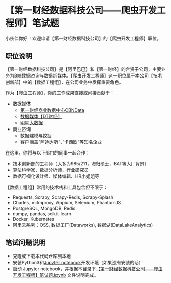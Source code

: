 # 【第一财经数据科技公司——爬虫开发工程师】笔试题

小伙伴你好！欢迎申请【第一财经数据科技公司】的【爬虫开发工程师】职位。

## 职位说明

【第一财经数据科技公司】是【阿里巴巴】和【第一财经】的合资子公司，主要业务为B端数据咨询与数据新媒体。【爬虫开发工程师】这一职位属于本公司【技术创新部】中的【数据工程组】，在公司业务中发挥重要角色。   

作为【爬虫工程师】，你的工作成果直接或间接贡献于：   
- 数据媒体
    - [第一财经商业数据中心CBNData](https://www.cbndata.com)   
    - [数据媒体【DT财经】](https://www.dtcj.com/)
    - [明星大数据](https://cbndata.com/star-rank/)
- 商业咨询
    - 数据建模与挖掘
    - 客户涵盖”阿迪达斯“、”卡西欧“等知名企业

在这里，你将与以下部门的同事一起合作：   
- 技术创新部的工程师（大多为985/211，海归硕士，BAT等大厂背景）
- 算法科学家、数据分析师、行业研究员
- 数据可视化设计师、媒体编辑、HR小姐姐等

【数据工程组】常用的技术栈和工具包含但不限于：
- Requests, Scrapy, Scrapy-Redis, Scrapy-Splash
- Charles, mitmproxy, Appium, Selenium, PhantomJS
- PostgreSQL, MongoDB, Redis
- numpy, pandas, scikit-learn
- Docker, Kubernetes
- 阿里云系列：OSS, 数据工厂(Dataworks), 数据湖(DataLakeAnalytics)

## 笔试问题说明

- 克隆或下载本代码仓库到本地
- 安装Python3和[Jupyter notebook](https://jupyter.org)开发环境（如果没有安装的话）
- 启动 Jupyter notebook，并根据本目录下[【第一财经数据科技公司——爬虫开发工程师】笔试题.ipynb](https://github.com/TapasTech/spider-developer-interview/blob/master/%E3%80%90%E7%AC%AC%E4%B8%80%E8%B4%A2%E7%BB%8F%E6%95%B0%E6%8D%AE%E7%A7%91%E6%8A%80%E5%85%AC%E5%8F%B8%E2%80%94%E2%80%94%E7%88%AC%E8%99%AB%E5%BC%80%E5%8F%91%E5%B7%A5%E7%A8%8B%E5%B8%88%E3%80%91%E7%AC%94%E8%AF%95%E9%A2%98.ipynb)
文件说明完成。
